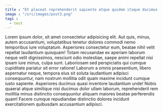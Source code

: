 ```yaml
---
title : "Et placeat reprehenderit sapiente atque quidem itaque ducimus quibusdam."
image : "/src/images/post3.png"
tags :
  - test
---
```

Lorem ipsum dolor, sit amet consectetur adipisicing elit. Aut quis, minus, autem accusantium, voluptatibus tenetur dolores commodi nemo temporibus iure voluptatum. Asperiores consectetur eum, beatae nihil velit repellat laudantium quisquam!
Totam recusandae ex aperiam laborum neque velit dignissimos, nesciunt odio molestiae, saepe animi repellat nisi ipsam iure minus, culpa sunt. Laboriosam sed perspiciatis qui cumque cupiditate pariatur sit error ratione!
Laborum a omnis praesentium, libero aspernatur neque, tempora eius sit soluta laudantium adipisci consequuntur, nam nostrum mollitia odit quam maxime incidunt cumque iusto sapiente. Asperiores ducimus quasi inventore laudantium unde!
Nobis quaerat atque similique nisi ducimus dolor ullam laborum, reprehenderit rem mollitia minus distinctio consequuntur aliquam maiores beatae perferendis quam! Facere cumque repudiandae distinctio dolores incidunt exercitationem quibusdam accusantium adipisci.